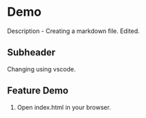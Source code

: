 # Demo

Description - Creating a markdown file.
Edited.

## Subheader

Changing using vscode.

## Feature Demo

1. Open index.html in your browser.